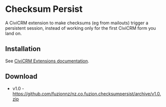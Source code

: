 # Checksum Persist

A CiviCRM extension to make checksums (eg from mailouts) trigger a persistent session, instead of working only for the first CiviCRM form you land on.

## Installation

See [CiviCRM Extensions documentation](https://wiki.civicrm.org/confluence/display/CRMDOC/Extensions).

## Download

* v1.0 - https://github.com/fuzionnz/nz.co.fuzion.checksumpersist/archive/v1.0.zip
